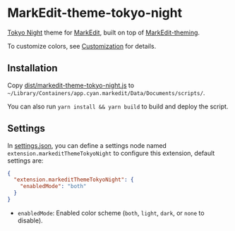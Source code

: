 # MarkEdit-theme-tokyo-night

[Tokyo Night](https://github.com/tokyo-night) theme for [MarkEdit](https://github.com/MarkEdit-app/MarkEdit), built on top of [MarkEdit-theming](https://github.com/MarkEdit-app/MarkEdit-theming).

To customize colors, see [Customization](https://github.com/MarkEdit-app/MarkEdit-theming/wiki#customization) for details.

## Installation

Copy [dist/markedit-theme-tokyo-night.js](dist/markedit-theme-tokyo-night.js) to `~/Library/Containers/app.cyan.markedit/Data/Documents/scripts/`.

You can also run `yarn install && yarn build` to build and deploy the script.

## Settings

In [settings.json](https://github.com/MarkEdit-app/MarkEdit/wiki/Customization#advanced-settings), you can define a settings node named `extension.markeditThemeTokyoNight` to configure this extension, default settings are:

```json
{
  "extension.markeditThemeTokyoNight": {
    "enabledMode": "both"
  }
}
```

- `enabledMode`: Enabled color scheme (`both`, `light`, `dark`, or `none` to disable).
